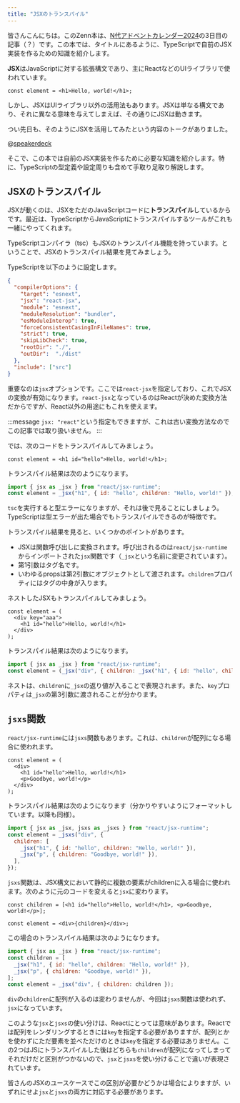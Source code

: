 ```yaml
---
title: "JSXのトランスパイル"
---
```


皆さんこんにちは。このZenn本は、[N代アドベントカレンダー2024](https://adventar.org/calendars/10235)の3日目の記事（？）です。この本では、タイトルにあるように、TypeScriptで自前のJSX実装を作るための知識を紹介します。

**JSX**はJavaScriptに対する拡張構文であり、主にReactなどのUIライブラリで使われています。

```jsx:JSXの例
const element = <h1>Hello, world!</h1>;
```

しかし、JSXはUIライブラリ以外の活用法もあります。JSXは単なる構文であり、それに異なる意味を与えてしまえば、その通りにJSXは動きます。

つい先日も、そのようにJSXを活用してみたという内容のトークがありました。

@[speakerdeck](31c365fffa114d58b4f9c5ca3794d4c5)

そこで、この本では自前のJSX実装を作るために必要な知識を紹介します。特に、TypeScriptの型定義や設定周りも含めて手取り足取り解説します。

## JSXのトランスパイル

JSXが動くのは、JSXをただのJavaScriptコードに**トランスパイル**しているからです。最近は、TypeScriptからJavaScriptにトランスパイルするツールがこれも一緒にやってくれます。

TypeScriptコンパイラ（tsc）もJSXのトランスパイル機能を持っています。ということで、JSXのトランスパイル結果を見てみましょう。

TypeScriptを以下のように設定します。

```json:tsconfig.json
{
  "compilerOptions": {
    "target": "esnext",
    "jsx": "react-jsx",
    "module": "esnext",
    "moduleResolution": "bundler",
    "esModuleInterop": true,
    "forceConsistentCasingInFileNames": true,
    "strict": true,
    "skipLibCheck": true,
    "rootDir": "./",
    "outDir":  "./dist"
  },
  "include": ["src"]
}
```

重要なのは`jsx`オプションです。ここでは`react-jsx`を指定しており、これでJSXの変換が有効になります。`react-jsx`となっているのはReactが決めた変換方法だからですが、React以外の用途にもこれを使えます。

:::message
`jsx: "react"`という指定もできますが、これは古い変換方法なのでこの記事では取り扱いません。
:::

では、次のコードをトランスパイルしてみましょう。

```tsx:src/index.tsx
const element = <h1 id="hello">Hello, world!</h1>;
```

トランスパイル結果は次のようになります。

```js:dist/index.js
import { jsx as _jsx } from "react/jsx-runtime";
const element = _jsx("h1", { id: "hello", children: "Hello, world!" });
```

`tsc`を実行すると型エラーになりますが、それは後で見ることにしましょう。TypeScriptは型エラーが出た場合でもトランスパイルできるのが特徴です。

トランスパイル結果を見ると、いくつかのポイントがあります。

- JSXは関数呼び出しに変換されます。呼び出されるのは`react/jsx-runtime`からインポートされた`jsx`関数です（`_jsx`という名前に変更されています）。
- 第1引数はタグ名です。
- いわゆるpropsは第2引数にオブジェクトとして渡されます。`children`プロパティにはタグの中身が入ります。

ネストしたJSXもトランスパイルしてみましょう。

```tsx:src/index.tsx
const element = (
  <div key="aaa">
    <h1 id="hello">Hello, world!</h1>
  </div>
);
```

トランスパイル結果は次のようになります。

```js:dist/index.js
import { jsx as _jsx } from "react/jsx-runtime";
const element = (_jsx("div", { children: _jsx("h1", { id: "hello", children: "Hello, world!" }) }, "aaa"));
```

ネストは、`children`に`_jsx`の返り値が入ることで表現されます。また、`key`プロパティは`_jsx`の第3引数に渡されることが分かります。

## `jsxs`関数

`react/jsx-runtime`には`jsxs`関数もあります。これは、`children`が配列になる場合に使われます。

```tsx:src/index.tsx
const element = (
  <div>
    <h1 id="hello">Hello, world!</h1>
    <p>Goodbye, world!</p>
  </div>
);
```

トランスパイル結果は次のようになります（分かりやすいようにフォーマットしています。以降も同様）。

```js:dist/index.js
import { jsx as _jsx, jsxs as _jsxs } from "react/jsx-runtime";
const element = _jsxs("div", {
  children: [
    _jsx("h1", { id: "hello", children: "Hello, world!" }),
    _jsx("p", { children: "Goodbye, world!" }),
  ],
});
```

`jsxs`関数は、JSX構文において静的に複数の要素がchildrenに入る場合に使われます。次のように元のコードを変えると`jsx`に変わります。

```tsx:src/index.tsx
const children = [<h1 id="hello">Hello, world!</h1>, <p>Goodbye, world!</p>];

const element = <div>{children}</div>;
```

この場合のトランスパイル結果は次のようになります。

```js:dist/index.js
import { jsx as _jsx } from "react/jsx-runtime";
const children = [
  _jsx("h1", { id: "hello", children: "Hello, world!" }),
  _jsx("p", { children: "Goodbye, world!" }),
];
const element = _jsx("div", { children: children });
```

`div`の`children`に配列が入るのは変わりませんが、今回は`jsxs`関数は使われず、`jsx`になっています。

このような`jsx`と`jsxs`の使い分けは、Reactにとっては意味があります。Reactでは配列をレンダリングするときには`key`を指定する必要がありますが、配列とかを使わずにただ要素を並べただけのときは`key`を指定する必要はありません。この2つはJSにトランスパイルした後はどちらも`children`が配列になってしまってそれだけだと区別がつかないので、`jsx`と`jsxs`を使い分けることで違いが表現されています。

皆さんのJSXのユースケースでこの区別が必要かどうかは場合によりますが、いずれにせよ`jsx`と`jsxs`の両方に対応する必要があります。
